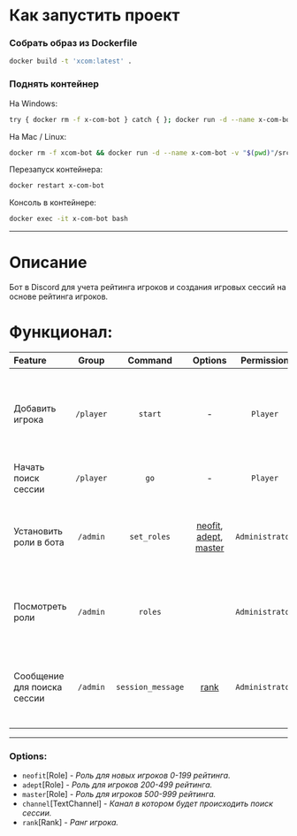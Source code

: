 # Как запустить проект

### Собрать образ из Dockerfile

```bash
docker build -t 'xcom:latest' .
```

### Поднять контейнер

На Windows:
```bash
try { docker rm -f x-com-bot } catch { }; docker run -d --name x-com-bot -v ${PWD}/src:/xcom/src -v ${PWD}/.env:/xcom/.env -v ${PWD}/requirements.txt:/xcom/requirements.txt xcom:latest
```

На Mac / Linux:
```bash
docker rm -f xcom-bot && docker run -d --name x-com-bot -v "$(pwd)"/src:/xcom/src -v "$(pwd)"/.env:/xcom/.env -v "$(pwd)"/requirements.txt:/xcom/requirements.txt xcom:latest
```

Перезапуск контейнера:
```bash
docker restart x-com-bot
```

Консоль в контейнере:
```bash
docker exec -it x-com-bot bash
```

---

# Описание

Бот в Discord для учета рейтинга игроков и создания игровых сессий на основе рейтинга игроков.

# Функционал:

| Feature                        |   Group   |        Command        |                          Options                          |   Permission    | Описание                                                                                  | 
|:-------------------------------|:---------:|:---------------------:|:---------------------------------------------------------:|:---------------:|-------------------------------------------------------------------------------------------|
| Добавить игрока                | `/player` |        `start`        |                             -                             |    `Player`     | Добавляет игрока<br/>Добавляет роль **"Неофит"**<br/>Если игрок уже в базе - не добавляет |
| Начать поиск сессии            | `/player` |         `go`          |                             -                             |    `Player`     | Начинает поиск сессии                                                                     |
| Установить роли в бота         | `/admin`  |      `set_roles`      | [neofit](#Options), [adept](#Options), [master](#Options) | `Administrator` | Бот запоминает роли которые нужно будет назначать игрокам.                                |
| Посмотреть роли                | `/admin`  |        `roles`        |                                                           | `Administrator` | Посмотреть роли которые нужно будет назначать игрокам.                                    |
| Сообщение для поиска сессии    | `/admin`  |   `session_message`   |                     [rank](#Options)                      | `Administrator` | Вызвать сообщение для поиска сессии с авто обновлением для ранга.                         |

---

### Options:

- `neofit`[Role] - _Роль для новых игроков 0-199 рейтинга._
- `adept`[Role] - _Роль для игроков 200-499 рейтинга._
- `master`[Role] - _Роль для игроков 500-999 рейтинга._
- `channel`[TextChannel] - _Канал в котором будет происходить поиск сессии._
- `rank`[Rank] - _Ранг игрока._

